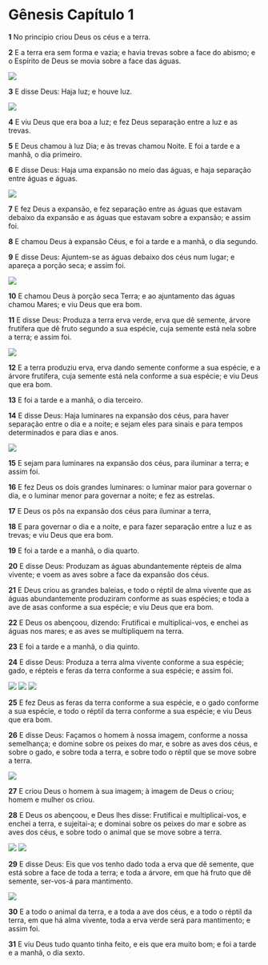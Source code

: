 # Gênesis Capítulo 1

**1** 	No princípio criou Deus os céus e a terra.

**2** 	E a terra era sem forma e vazia; e havia trevas sobre a face do abismo; e o Espírito de Deus se movia sobre a face das águas.

![](../Images/SweetPublishing/1-1-2.jpg) 

**3** 	E disse Deus: Haja luz; e houve luz.

![](../Images/SweetPublishing/1-1-3.jpg) 

**4** 	E viu Deus que era boa a luz; e fez Deus separação entre a luz e as trevas.

**5** 	E Deus chamou à luz Dia; e às trevas chamou Noite. E foi a tarde e a manhã, o dia primeiro.

**6** 	E disse Deus: Haja uma expansão no meio das águas, e haja separação entre águas e águas.

![](../Images/SweetPublishing/1-1-4.jpg) 

**7** 	E fez Deus a expansão, e fez separação entre as águas que estavam debaixo da expansão e as águas que estavam sobre a expansão; e assim foi.

**8** 	E chamou Deus à expansão Céus, e foi a tarde e a manhã, o dia segundo.

**9** 	E disse Deus: Ajuntem-se as águas debaixo dos céus num lugar; e apareça a porção seca; e assim foi.

![](../Images/SweetPublishing/1-1-5.jpg) 

**10** 	E chamou Deus à porção seca Terra; e ao ajuntamento das águas chamou Mares; e viu Deus que era bom.

**11** 	E disse Deus: Produza a terra erva verde, erva que dê semente, árvore frutífera que dê fruto segundo a sua espécie, cuja semente está nela sobre a terra; e assim foi.

![](../Images/SweetPublishing/1-1-6.jpg) 

**12** 	E a terra produziu erva, erva dando semente conforme a sua espécie, e a árvore frutífera, cuja semente está nela conforme a sua espécie; e viu Deus que era bom.

**13** 	E foi a tarde e a manhã, o dia terceiro.

**14** 	E disse Deus: Haja luminares na expansão dos céus, para haver separação entre o dia e a noite; e sejam eles para sinais e para tempos determinados e para dias e anos.

![](../Images/SweetPublishing/1-1-7.jpg) 

**15** 	E sejam para luminares na expansão dos céus, para iluminar a terra; e assim foi.

**16** 	E fez Deus os dois grandes luminares: o luminar maior para governar o dia, e o luminar menor para governar a noite; e fez as estrelas.

**17** 	E Deus os pôs na expansão dos céus para iluminar a terra,

**18** 	E para governar o dia e a noite, e para fazer separação entre a luz e as trevas; e viu Deus que era bom.

**19** 	E foi a tarde e a manhã, o dia quarto.

**20** 	E disse Deus: Produzam as águas abundantemente répteis de alma vivente; e voem as aves sobre a face da expansão dos céus.

**21** 	E Deus criou as grandes baleias, e todo o réptil de alma vivente que as águas abundantemente produziram conforme as suas espécies; e toda a ave de asas conforme a sua espécie; e viu Deus que era bom.

**22** 	E Deus os abençoou, dizendo: Frutificai e multiplicai-vos, e enchei as águas nos mares; e as aves se multipliquem na terra.

**23** 	E foi a tarde e a manhã, o dia quinto.

**24** 	E disse Deus: Produza a terra alma vivente conforme a sua espécie; gado, e répteis e feras da terra conforme a sua espécie; e assim foi.

![](../Images/SweetPublishing/1-1-9.jpg) ![](../Images/SweetPublishing/1-1-11.jpg) ![](../Images/SweetPublishing/1-1-12.jpg) 

**25** 	E fez Deus as feras da terra conforme a sua espécie, e o gado conforme a sua espécie, e todo o réptil da terra conforme a sua espécie; e viu Deus que era bom.

**26** 	E disse Deus: Façamos o homem à nossa imagem, conforme a nossa semelhança; e domine sobre os peixes do mar, e sobre as aves dos céus, e sobre o gado, e sobre toda a terra, e sobre todo o réptil que se move sobre a terra.

![](../Images/SweetPublishing/1-1-13.jpg) 

**27** 	E criou Deus o homem à sua imagem; à imagem de Deus o criou; homem e mulher os criou.

**28** 	E Deus os abençoou, e Deus lhes disse: Frutificai e multiplicai-vos, e enchei a terra, e sujeitai-a; e dominai sobre os peixes do mar e sobre as aves dos céus, e sobre todo o animal que se move sobre a terra.

![](../Images/SweetPublishing/1-1-14.jpg) ![](../Images/SweetPublishing/1-1-15.jpg) 

**29** 	E disse Deus: Eis que vos tenho dado toda a erva que dê semente, que está sobre a face de toda a terra; e toda a árvore, em que há fruto que dê semente, ser-vos-á para mantimento.

![](../Images/SweetPublishing/1-1-10.jpg) 

**30** 	E a todo o animal da terra, e a toda a ave dos céus, e a todo o réptil da terra, em que há alma vivente, toda a erva verde será para mantimento; e assim foi.

**31** 	E viu Deus tudo quanto tinha feito, e eis que era muito bom; e foi a tarde e a manhã, o dia sexto.
